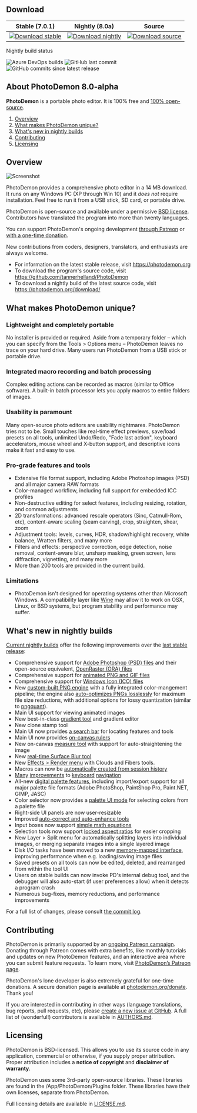 ## Download

| Stable (7.0.1) | Nightly (8.0a) | Source |
| :----: | :-----: | :----: |
| [![Download stable](https://img.shields.io/badge/download--stable-PhotoDemon--7.0.1-brightgreen?style=flat-square)](https://github.com/tannerhelland/PhotoDemon/releases/download/v7.0.1/PhotoDemon_7.0.1.zip) | [![Download nightly](https://img.shields.io/badge/download--nightly-PhotoDemon--8.0a-brightgreen?style=flat-square)](https://github.com/tannerhelland/PhotoDemon/releases/download/PhotoDemon-nightly/PhotoDemon-nightly.zip) | [![Download source](https://img.shields.io/badge/download--source-PhotoDemon--8.0a-brightgreen?style=flat-square)](https://github.com/tannerhelland/PhotoDemon/archive/master.zip) |

Nightly build status

![Azure DevOps builds](https://img.shields.io/azure-devops/build/tannerhelland/d01b37a6-6b5c-4fc6-a143-fe82901da8dc/1?style=flat-square)  ![GitHub last commit](https://img.shields.io/github/last-commit/tannerhelland/PhotoDemon?style=flat-square)  ![GitHub commits since latest release](https://img.shields.io/github/commits-since/tannerhelland/PhotoDemon/latest?style=flat-square&color=light-green)

## About PhotoDemon 8.0-alpha

**PhotoDemon** is a portable photo editor.  It is 100% free and [100% open-source](https://github.com/tannerhelland/PhotoDemon/blob/master/README.md#licensing).  

1. [Overview](#overview)
2. [What makes PhotoDemon unique?](#what-makes-photodemon-unique)
3. [What's new in nightly builds](#whats-new-in-nightly-builds)
4. [Contributing](#contributing)
5. [Licensing](#licensing)

## Overview

![Screenshot](https://photodemon.org/media/PD_screenshot_master.jpg)

PhotoDemon provides a comprehensive photo editor in a 14 MB download.  It runs on any Windows PC (XP through Win 10) and it *does not* require installation.  Feel free to run it from a USB stick, SD card, or portable drive.

PhotoDemon is open-source and available under a permissive [BSD license](#licensing).  Contributors have translated the program into more than twenty languages.

You can support PhotoDemon's ongoing development [through Patreon](https://www.patreon.com/photodemon) or [with a one-time donation](https://photodemon.org/donate/).

New contributions from coders, designers, translators, and enthusiasts are always welcome.

* For information on the latest stable release, visit https://photodemon.org
* To download the program's source code, visit https://github.com/tannerhelland/PhotoDemon
* To download a nightly build of the latest source code, visit https://photodemon.org/download/

## What makes PhotoDemon unique?

### Lightweight and completely portable
No installer is provided or required.  Aside from a temporary folder – which you can specify from the Tools > Options menu – PhotoDemon leaves no trace on your hard drive.  Many users run PhotoDemon from a USB stick or portable drive.

### Integrated macro recording and batch processing
Complex editing actions can be recorded as macros (similar to Office software).  A built-in batch processor lets you apply macros to entire folders of images.

### Usability is paramount
Many open-source photo editors are usability nightmares.  PhotoDemon tries not to be.  Small touches like real-time effect previews, save/load presets on all tools, unlimited Undo/Redo, "Fade last action", keyboard accelerators, mouse wheel and X-button support, and descriptive icons make it fast and easy to use.

### Pro-grade features and tools
* Extensive file format support, including Adobe Photoshop images (PSD) and all major camera RAW formats
* Color-managed workflow, including full support for embedded ICC profiles
* Non-destructive editing for select features, including resizing, rotation, and common adjustments
* 2D transformations: advanced rescale operators (Sinc, Catmull-Rom, etc), content-aware scaling (seam carving), crop, straighten, shear, zoom
* Adjustment tools: levels, curves, HDR, shadow/highlight recovery, white balance, Wratten filters, and many more
* Filters and effects: perspective correction, edge detection, noise removal, content-aware blur, unsharp masking, green screen, lens diffraction, vignetting, and many more
* More than 200 tools are provided in the current build.

### Limitations

* PhotoDemon isn't designed for operating systems other than Microsoft Windows.  A compatibility layer like [Wine](http://www.winehq.org/) may allow it to work on OSX, Linux, or BSD systems, but program stability and performance may suffer.

## What's new in nightly builds

[Current nightly builds](https://photodemon.org/download/) offer the following improvements over the [last stable release](https://photodemon.org/2017/11/28/photodemon-7-0-release.html):

- Comprehensive support for [Adobe Photoshop (PSD) files](https://photodemon.org/2019/02/20/psd-support-now-available.html) and their open-source equivalent, [OpenRaster (ORA) files](https://www.openraster.org/)
- Comprehensive support for [animated PNG and GIF files](https://github.com/tannerhelland/PhotoDemon/issues/278)
- Comprehensive support for [Windows Icon (ICO) files](https://github.com/tannerhelland/PhotoDemon/issues/300)
- New [custom-built PNG engine](https://github.com/tannerhelland/PhotoDemon/commit/8206ae38831bc095afa49556420bbb7d5c15778f) with a fully integrated color-mangement pipeline; the engine also [auto-optimizes PNGs losslessly](https://github.com/tannerhelland/PhotoDemon/commit/10c78b3cc12c7e99af49d1667f5d8887b99a054c) for maximum file size reductions, with additional options for lossy quantization (similar to [pngquant](https://pngquant.org/)).
- Main UI support for viewing animated images
- New best-in-class [gradient tool](https://www.patreon.com/posts/photodemons-new-26199115) and gradient editor
- New clone stamp tool
- Main UI now provides [a search bar](https://www.patreon.com/posts/photodemon-now-26904685) for locating features and tools
- Main UI now provides [on-canvas rulers](https://www.patreon.com/posts/canvas-rulers-to-19178070)
- New on-canvas [measure tool](https://www.patreon.com/posts/how-to-use-new-7-20466383) with support for auto-straightening the image
- New [real-time Surface Blur tool](https://github.com/tannerhelland/PhotoDemon/commit/4c081253b8b38538c6ba489dbf08f4ac00f3dc72#diff-0539d6bdf5df4fc219d938f151f3e2d9)
- New [Effects > Render menu](https://www.patreon.com/posts/photodemon-7-2-29679659) with Clouds and Fibers tools.
- Macros can now be [automatically created from session history](https://github.com/tannerhelland/PhotoDemon/issues/265)
- [Many](https://github.com/tannerhelland/PhotoDemon/issues/244) [improvements](https://github.com/tannerhelland/PhotoDemon/issues/243) to [keyboard](https://github.com/tannerhelland/PhotoDemon/commit/730f2ebe7a8121e7c5c633ce7b3ff7aea01dc273) [navigation](https://github.com/tannerhelland/PhotoDemon/issues/277)
- All-new [digital palette features](https://www.patreon.com/posts/how-to-use-new-7-19823148), including import/export support for all major palette file formats (Adobe PhotoShop, PaintShop Pro, Paint.NET, GIMP, JASC)
- Color selector now provides a [palette UI mode](https://github.com/tannerhelland/PhotoDemon/commit/904b1c6d5b72a9e4488648f50bcebe6bb51a2080) for selecting colors from a palette file
- Right-side UI panels are now user-resizable
- Improved [auto-correct and auto-enhance tools](https://github.com/tannerhelland/PhotoDemon/commit/1800489ce2f59277833b2eebd5319139ab7050cc)
- Input boxes now support [simple math equations](https://github.com/tannerhelland/PhotoDemon/issues/263)
- Selection tools now support [locked aspect ratios](https://github.com/tannerhelland/PhotoDemon/commit/d263e3bb3777db27ae1953bd15b25d299b96fc08) for easier cropping
- New Layer > Split menu for automatically splitting layers into individual images, or merging separate images into a single layered image
- Disk I/O tasks have been moved to a new [memory-mapped interface](https://en.wikipedia.org/wiki/Memory-mapped_file), improving performance when e.g. loading/saving image files
- Saved presets on all tools can now be edited, deleted, and rearranged from within the tool UI
- Users on stable builds can now invoke PD's internal debug tool, and the debugger will also auto-start (if user preferences allow) when it detects a program crash
- Numerous bug-fixes, memory reductions, and performance improvements

For a full list of changes, please consult [the commit log](https://github.com/tannerhelland/PhotoDemon/commits/master).

## Contributing

PhotoDemon is primarily supported by an [ongoing Patreon campaign](https://www.patreon.com/photodemon). Donating through Patreon comes with extra benefits, like monthly tutorials and updates on new PhotoDemon features, and an interactive area where you can submit feature requests. To learn more, visit [PhotoDemon’s Patreon page](https://www.patreon.com/photodemon).

PhotoDemon's lone developer is also extremely grateful for one-time donations.  A secure donation page is available at [photodemon.org/donate](https://photodemon.org/donate/).  Thank you!

If you are interested in contributing in other ways (language translations, bug reports, pull requests, etc), please [create a new issue at GitHub](https://github.com/tannerhelland/PhotoDemon/issues).  A full list of (wonderful!) contributors is available in [AUTHORS.md](https://github.com/tannerhelland/PhotoDemon/blob/master/AUTHORS.md).

## Licensing

PhotoDemon is BSD-licensed.  This allows you to use its source code in any application, commercial or otherwise, if you supply proper attribution.  Proper attribution includes a **notice of copyright** and **disclaimer of warranty**.

PhotoDemon uses some 3rd-party open-source libraries.  These libraries are found in the /App/PhotoDemon/Plugins folder.  These libraries have their own licenses, separate from PhotoDemon.

Full licensing details are available in [LICENSE.md](https://github.com/tannerhelland/PhotoDemon/blob/master/LICENSE.md).
